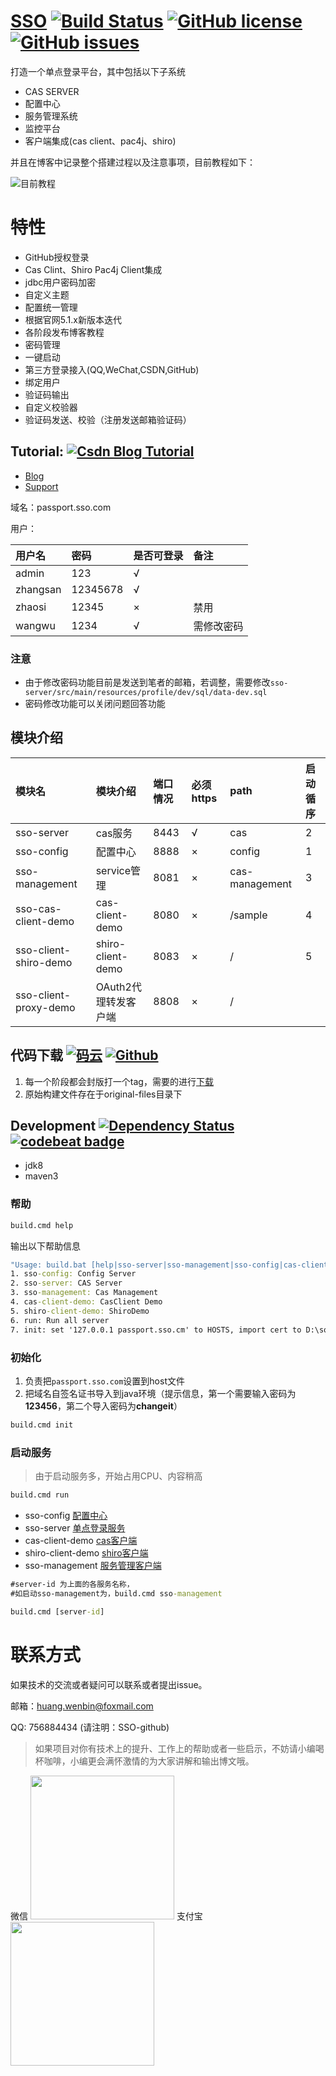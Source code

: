 # [SSO](https://kawhii.github.io/sso/index.html) [![Build Status](https://travis-ci.org/kawhii/sso.svg?branch=master)](https://travis-ci.org/kawhii/sso) [![GitHub license](https://img.shields.io/badge/license-MIT-blue.svg)](https://raw.githubusercontent.com/kawhii/sso/master/LICENSE) [![GitHub issues](https://img.shields.io/github/issues/kawhii/sso.svg)](https://github.com/kawhii/sso/issues)

打造一个单点登录平台，其中包括以下子系统

* CAS SERVER
* 配置中心
* 服务管理系统
* 监控平台
* 客户端集成(cas client、pac4j、shiro)

并且在博客中记录整个搭建过程以及注意事项，目前教程如下：

![目前教程](http://img.blog.csdn.net/20171019000741357?watermark/2/text/aHR0cDovL2Jsb2cuY3Nkbi5uZXQvdTAxMDQ3NTA0MQ==/font/5a6L5L2T/fontsize/400/fill/I0JBQkFCMA==/dissolve/70/gravity/SouthEast)


# 特性

* GitHub授权登录
* Cas Clint、Shiro Pac4j Client集成
* jdbc用户密码加密
* 自定义主题
* 配置统一管理
* 根据官网5.1.x新版本迭代
* 各阶段发布博客教程
* 密码管理
* 一键启动
* 第三方登录接入(QQ,WeChat,CSDN,GitHub)
* 绑定用户
* 验证码输出
* 自定义校验器
* 验证码发送、校验（注册发送邮箱验证码）

## Tutorial: [![Csdn Blog Tutorial](https://img.shields.io/badge/csdn%20blog-tutorial-orange.svg)](http://blog.csdn.net/u010475041/article/category/7156505)

* [Blog](http://blog.csdn.net/u010475041/article/category/7156505)
* [Support](https://github.com/kawhii/sso/wiki)

域名：passport.sso.com

用户：

| 用户名 |密码|是否可登录|备注|
|:-------|:-------|:-------|:-------|
|admin|123|√||
|zhangsan|12345678|√||
|zhaosi|12345|×|禁用|
|wangwu|1234|√|需修改密码|

### 注意
* 由于修改密码功能目前是发送到笔者的邮箱，若调整，需要修改`sso-server/src/main/resources/profile/dev/sql/data-dev.sql`
* 密码修改功能可以关闭问题回答功能

## 模块介绍


| 模块名 |模块介绍|端口情况|必须https|path|启动循序
|:-------|:-------|:----|:-------|:-----|:--|
|sso-server|cas服务|8443|√|cas|2|
|sso-config|配置中心|8888|×|config|1|
|sso-management|service管理|8081|×|cas-management|3|
|sso-cas-client-demo|cas-client-demo|8080|×|/sample|4|
|sso-client-shiro-demo|shiro-client-demo|8083|×|/|5|
|sso-client-proxy-demo|OAuth2代理转发客户端|8808|×|/||

## 代码下载 [![码云](https://img.shields.io/badge/download-码云-yellowgreen.svg)](https://git.oschina.net/Kawhi-Carl/sso) [![Github](https://img.shields.io/badge/download-GitHub-brightgreen.svg)](https://github.com/kawhii/sso)

1. 每一个阶段都会封版打一个tag，需要的进行[下载](https://github.com/kawhii/sso/releases)
2. 原始构建文件存在于original-files目录下

## Development [![Dependency Status](https://www.versioneye.com/user/projects/59b6afd60fb24f004e1a656b/badge.svg?style=flat-square)](https://www.versioneye.com/user/projects/59b6afd60fb24f004e1a656b) <!-- [![Dependency Status](https://dependencyci.com/github/kawhii/sso/badge)](https://dependencyci.com/github/kawhii/sso)  -->[![codebeat badge](https://codebeat.co/badges/4b430ffd-0cb8-4310-b081-955a66e65c76)](https://codebeat.co/projects/github-com-laomazi2006-sso-master)

* jdk8
* maven3

### 帮助
```cmd
build.cmd help
```
输出以下帮助信息
```cmd
"Usage: build.bat [help|sso-server|sso-management|sso-config|cas-client-demo|shiro-client-demo|run-all|hosts]"
1. sso-config: Config Server
2. sso-server: CAS Server
3. sso-management: Cas Management
4. cas-client-demo: CasClient Demo
5. shiro-client-demo: ShiroDemo
6. run: Run all server
7. init: set '127.0.0.1 passport.sso.cm' to HOSTS, import cert to D:\soft\work\java\jdk1.8-144\jre\lib\security\cacerts
```

### 初始化

1. 负责把`passport.sso.com`设置到host文件
2. 把域名自签名证书导入到java环境（提示信息，第一个需要输入密码为**123456**，第二个导入密码为**changeit**）

```cmd
build.cmd init
```

### 启动服务

> 由于启动服务多，开始占用CPU、内容稍高

```cmd
build.cmd run
```


* sso-config [配置中心](http://passport.sso.com:8888/config)
* sso-server [单点登录服务](https://passport.sso.com:8443/cas)
* cas-client-demo [cas客户端](http://passport.sso.com:8080/sample)
* shiro-client-demo [shiro客户端](http://passport.sso.com:8083)
* sso-management [服务管理客户端](http://passport.sso.com:8081/cas-management)

```cmd
#server-id 为上面的各服务名称，
#如启动sso-management为，build.cmd sso-management

build.cmd [server-id]
```

# 联系方式

如果技术的交流或者疑问可以联系或者提出issue。

邮箱：huang.wenbin@foxmail.com


QQ: 756884434 (请注明：SSO-github)

> 如果项目对你有技术上的提升、工作上的帮助或者一些启示，不妨请小编喝杯咖啡，小编更会满怀激情的为大家讲解和输出博文哦。

微信
<img src="http://img.blog.csdn.net/20170908092906735?watermark/2/text/aHR0cDovL2Jsb2cuY3Nkbi5uZXQvdTAxMDQ3NTA0MQ==/font/5a6L5L2T/fontsize/400/fill/I0JBQkFCMA==/dissolve/70/gravity/SouthEast" width="230" height="230"/>
支付宝
<img src="http://img.blog.csdn.net/20170908100804669?watermark/2/text/aHR0cDovL2Jsb2cuY3Nkbi5uZXQvdTAxMDQ3NTA0MQ==/font/5a6L5L2T/fontsize/400/fill/I0JBQkFCMA==/dissolve/70/gravity/SouthEast" width="230" height="230"/>
